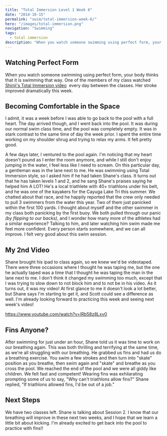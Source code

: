 ```yaml
---
title: "Total Immersion Level 1 Week 6"
date: "2014-10-15"
permalink: "swim/total-immersion-week-6/"
hero: "/images/total-immersion.png"
navigation: "Swimming"
tags:
  - total immersion
description: "When you watch someone swimming using perfect form, your body thinks that it is swimming that way. One of the members of my class watched Shinji's Total Immersion video every day between the classes. Her stroke improved dramatically this week."
---
```


## Watching Perfect Form

When you watch someone swimming using perfect form, your body thinks that it is swimming that way. One of the members of my class watched [Shinji's Total Immersion video](https://www.youtube.com/watch?v=rJpFVvho0o4 "Shinji Total Immersion")  every day between the classes. Her stroke improved dramatically this week.

## Becoming Comfortable in the Space

I admit, it was a week before I was able to go back to the pool with a full heart. The day arrived though, and I went back into the pool. It was during our normal swim class time, and the pool was completely empty. It was in stark contrast to the same time of day the week prior. I spent the entire time working on my shoulder shrug and trying to relax my arms. It felt pretty good.

A few days later, I ventured to the pool again. I'm noticing that my heart doesn't pound as I enter the room anymore, and while I still don't enjoy jumping in the water, I feel less like I need to scream. On this particular day, a gentleman was in the lane next to me. He was swimming using Total Immersion style, so I asked him if he had taken Shane's class. It turns out that he has taken levels 1 and 2, and he sang Shane's praises saying he helped him A LOT! He's a local triathlete with 40+ triathlons under his belt, and he was one of the kayakers for the Cayuga Lake Tri this summer. We chatted about that race, and he happily reported that the crew only needed to pull 3 swimmers from the water this year. Two of them just panicked within the first 100 yards. I thought about myself and the other swimmer in my class both panicking by the first buoy. We both pulled through our panic _(by flipping to our backs)_, and I wonder how many more of the athletes had a similar experience? Talking to him, and later watching him swim made me feel more confident. Every person starts somewhere, and we can all improve. I felt very good about this swim session.

## My 2nd Video

Shane brought his ipad to class again, so we knew we'd be videotaped. There were three occasions where I thought he was taping me, but the one he actually taped was a time that I thought he was taping the man in the lane next to me. I don't think it changed my swimming too much, except that I was trying to slow down to not block him and to not be in his video. As it turns out, it was my video! At first glance to me it doesn't look a lot better, but Shane says I'm starting to get it, and Scott could see a difference as well. I'm already looking forward to practicing this week and seeing next week's video!

https://www.youtube.com/watch?v=lRb58z8Lxv0

## Fins Anyone?

After swimming for just under an hour, Shane told us it was time to work on our breathing again. This was both thrilling and terrifying at the same time, as we're all struggling with our breathing. He grabbed us fins and had us do a breathing exercise. You swim a few strokes and then turn into "skate" position as you breathe, then swim again and "skate" and breathe as you cross the pool. We reached the end of the pool and we were all giddy like children. We felt fast and competent! Wearing fins was exhilarating prompting some of us to say, "Why can't triathlons allow fins?" Shane replied, "If triathlons allowed fins, I'd be out of a job."

## Next Steps

We have two classes left. Shane is talking about Session 2. I know that our breathing will improve in these next two weeks, and I hope that we learn a little bit about kicking. I'm already excited to get back into the pool to practice with fins!!

